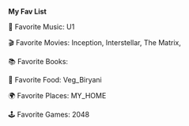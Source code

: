 



**My Fav List**


🎵 Favorite Music: U1

🎬 Favorite Movies: Inception, Interstellar, The Matrix,

📚 Favorite Books: 

🍔 Favorite Food: Veg_Biryani

🌍 Favorite Places: MY_HOME

🕹️ Favorite Games: 2048



